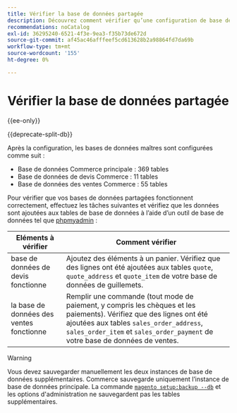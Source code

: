 ```yaml
---
title: Vérifier la base de données partagée
description: Découvrez comment vérifier qu’une configuration de base de données partagée Commerce fonctionne correctement.
recommendations: noCatalog
exl-id: 36295240-6521-4f3e-9ea3-f35b73de672d
source-git-commit: af45ac46afffeef5cd613628b2a98864fd7da69b
workflow-type: tm+mt
source-wordcount: '155'
ht-degree: 0%

---
```


# Vérifier la base de données partagée

{{ee-only}}

{{deprecate-split-db}}

Après la configuration, les bases de données maîtres sont configurées comme suit :

- Base de données Commerce principale : 369 tables
- Base de données de devis Commerce : 11 tables
- Base de données des ventes Commerce : 55 tables

Pour vérifier que vos bases de données partagées fonctionnent correctement, effectuez les tâches suivantes et vérifiez que les données sont ajoutées aux tables de base de données à l’aide d’un outil de base de données tel que [phpmyadmin](../../installation/prerequisites/optional-software.md#phpmyadmin) :

| Eléments à vérifier | Comment vérifier |
| -------------- | ------------- |
| base de données de devis fonctionne | Ajoutez des éléments à un panier. Vérifiez que des lignes ont été ajoutées aux tables `quote`, `quote_address` et `quote_item` de votre base de données de guillemets. |
| la base de données des ventes fonctionne | Remplir une commande (tout mode de paiement, y compris les chèques et les paiements). Vérifiez que des lignes ont été ajoutées aux tables `sales_order_address`, `sales_order_item` et `sales_order_payment` de votre base de données de ventes. |

>[!WARNING]
>
>Vous devez sauvegarder manuellement les deux instances de base de données supplémentaires. Commerce sauvegarde uniquement l’instance de base de données principale. La commande [`magento setup:backup --db`](../../installation/tutorials/backup.md) et les options d&#39;administration ne sauvegardent pas les tables supplémentaires.
